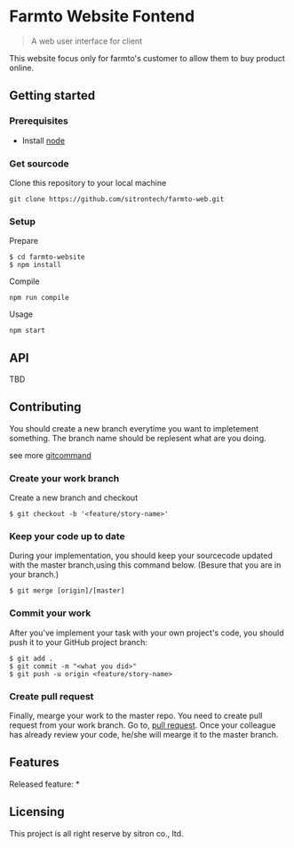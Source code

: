 # Farmto Website Fontend
> A web user interface for client 

This website focus only for farmto's customer to allow them to buy product online.

## Getting started
### Prerequisites
* Install [node](https://nodejs.org/en/download/)


### Get sourcode
Clone this repository to your local machine
```shell
git clone https://github.com/sitrontech/farmto-web.git
```
### Setup
Prepare 
```shell
$ cd farmto-website
$ npm install
```
Compile 
```shell
npm run compile
```

Usage 
```
npm start
```
## API
TBD

## Contributing

You should create a new branch everytime you want to impletement something.
The branch name should be replesent what are you doing.

see more [gitcommand](https://services.github.com/on-demand/downloads/github-git-cheat-sheet.pdf)

### Create your work branch 
Create a new branch and checkout
```shell
$ git checkout -b '<feature/story-name>'
```

### Keep your code up to date
During your implementation, you should keep your sourcecode updated with the master branch,using this command below.  (Besure that you are in your branch.)

```shell
$ git merge [origin]/[master]
```

### Commit your work
After you've implement your task with your own project's code, you
should push it to your GitHub project branch:

```shell
$ git add .
$ git commit -m "<what you did>"
$ git push -u origin <feature/story-name>
```

### Create pull request 
Finally, mearge your work to the master repo. You need to create pull request from your work branch.
Go to, [pull request](https://github.com/sitrontech/farmto-web/pulls).
Once your colleague has already review your code, he/she will mearge it to the master branch.

## Features

Released feature:
* 


## Licensing

This project is all right reserve by sitron co., ltd.